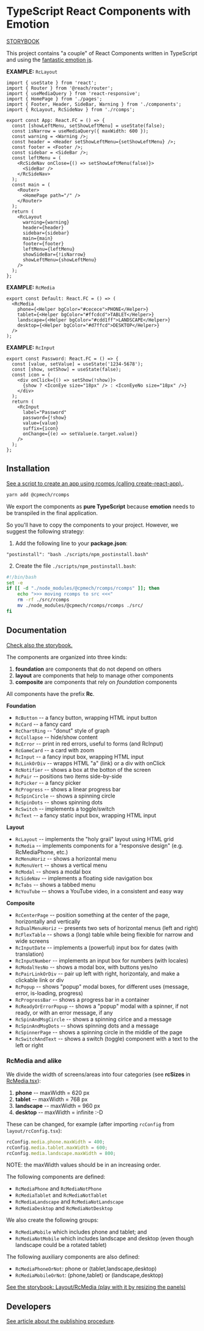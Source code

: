 # TypeScript React Components with Emotion

[STORYBOOK](https://cpmech.github.io/rcomps)

This project contains "a couple" of React Components written in TypeScript and using the [fantastic emotion js](https://github.com/emotion-js/emotion).

**EXAMPLE:** `RcLayout`

```tsx
import { useState } from 'react';
import { Router } from '@reach/router';
import { useMediaQuery } from 'react-responsive';
import { HomePage } from './pages';
import { Footer, Header, SideBar, Warning } from './components';
import { RcLayout, RcSideNav } from './rcomps';

export const App: React.FC = () => {
  const [showLeftMenu, setShowLeftMenu] = useState(false);
  const isNarrow = useMediaQuery({ maxWidth: 600 });
  const warning = <Warning />;
  const header = <Header setShowLeftMenu={setShowLeftMenu} />;
  const footer = <Footer />;
  const sidebar = <SideBar />;
  const leftMenu = (
    <RcSideNav onClose={() => setShowLeftMenu(false)}>
      <SideBar />
    </RcSideNav>
  );
  const main = (
    <Router>
      <HomePage path="/" />
    </Router>
  );
  return (
    <RcLayout
      warning={warning}
      header={header}
      sidebar={sidebar}
      main={main}
      footer={footer}
      leftMenu={leftMenu}
      showSideBar={!isNarrow}
      showLeftMenu={showLeftMenu}
    />
  );
};
```

**EXAMPLE:** `RcMedia`

```tsx
export const Default: React.FC = () => (
  <RcMedia
    phone={<Helper bgColor="#cecece">PHONE</Helper>}
    tablet={<Helper bgColor="#ffcdcd">TABLET</Helper>}
    landscape={<Helper bgColor="#cdd1ff">LANDSCAPE</Helper>}
    desktop={<Helper bgColor="#d7ffcd">DESKTOP</Helper>}
  />
);
```

**EXAMPLE:** `RcInput`

```tsx
export const Password: React.FC = () => {
  const [value, setValue] = useState('1234-5678');
  const [show, setShow] = useState(false);
  const icon = (
    <div onClick={() => setShow(!show)}>
      {show ? <IconEye size="18px" /> : <IconEyeNo size="18px" />}
    </div>
  );
  return (
    <RcInput
      label="Password"
      password={!show}
      value={value}
      suffix={icon}
      onChange={(e) => setValue(e.target.value)}
    />
  );
};
```

## Installation

[See a script to create an app using rcomps (calling create-react-app).](https://github.com/cpmech/new-react-app).

```bash
yarn add @cpmech/rcomps
```

We export the components as **pure TypeScript** because **emotion** needs to be transpiled in the final application.

So you'll have to copy the components to your project. However, we suggest the following strategy:

1. Add the following line to your **package.json**:

```
"postinstall": "bash ./scripts/npm_postinstall.bash"
```

2. Create the file `./scripts/npm_postinstall.bash`:

```bash
#!/bin/bash
set -e
if [[ -d "./node_modules/@cpmech/rcomps/rcomps" ]]; then
    echo ">>> moving rcomps to src <<<"
    rm -rf ./src/rcomps
    mv ./node_modules/@cpmech/rcomps/rcomps ./src/
fi
```

## Documentation

[Check also the storybook.](https://cpmech.github.io/rcomps)

The components are organized into three kinds:

1. **foundation** are components that do not depend on others
2. **layout** are components that help to manage other components
3. **composite** are components that rely on _foundation_ components

All components have the prefix **Rc**.

**Foundation**

* `RcButton` -- a fancy button, wrapping HTML input button
* `RcCard` -- a fancy card
* `RcChartRing` -- "donut" style of graph
* `RcCollapse` -- hide/show content
* `RcError` -- print in red errors, useful to forms (and RcInput)
* `RcGameCard` -- a card with zoom
* `RcInput` -- a fancy input box, wrapping HTML input
* `RcLinkOrDiv` -- wrapps HTML "a" (link) or a div with onClick
* `RcNotifier` -- shows a box at the botton of the screen
* `RcPair` -- positions two items side-by-side
* `RcPicker` -- a fancy picker
* `RcProgress` -- shows a linear progress bar
* `RcSpinCircle` -- shows a spinning circle
* `RcSpinDots` -- shows spinning dots
* `RcSwitch` -- implements a toggle/switch
* `RcText` -- a fancy static input box, wrapping HTML input

**Layout**

* `RcLayout` -- implements the "holy grail" layout using HTML grid
* `RcMedia` -- implements components for a "responsive design" (e.g. RcMediaPhone, etc.)
* `RcMenuHoriz` -- shows a horizontal menu
* `RcMenuVert` -- shows a vertical menu
* `RcModal` -- shows a modal box
* `RcSideNav` -- implements a floating side navigation box
* `RcTabs` -- shows a tabbed menu
* `RcYouTube` -- shows a YouTube video, in a consistent and easy way

**Composite**

* `RcCenterPage` -- position something at the center of the page, horizontally and vertically
* `RcDualMenuHoriz` -- presents two sets of horizontal menus (left and right)
* `RcFlexTable` -- shows a (long) table while being flexible for narrow and wide screens
* `RcInputDate` -- implements a (powerful) input box for dates (with translation)
* `RcInputNumber` -- implements an input box for numbers (with locales)
* `RcModalYesNo` -- shows a modal box, with buttons yes/no
* `RcPairLinkOrDiv` -- pair up left with right, horizontaly, and make a clickable link or div
* `RcPopup` -- shows "popup" modal boxes, for different uses (message, error, is-loading, progress)
* `RcProgressBar` -- shows a progress bar in a container
* `RcReadyOrErrorPopup` -- shows a "popup" modal with a spinner, if not ready, or with an error message, if any
* `RcSpinAndMsgCircle` -- shows a spinning cirlce and a message
* `RcSpinAndMsgDots` -- shows spinning dots and a message
* `RcSpinnerPage` -- shows a spinning circle in the middle of the page
* `RcSwitchAndText` -- shows a switch (toggle) component with a text to the left or right

### RcMedia and alike

We divide the width of screens/areas into four categories (see **rcSizes** in [RcMedia.tsx](https://github.com/cpmech/rcomps/blob/master/src/components/layout/RcMedia.tsx)):

1. **phone** -- maxWidth = 620 px
2. **tablet** -- maxWidth = 768 px
3. **landscape** -- maxWidth = 960 px
4. **desktop** -- maxWidth = infinite :-D

These can be changed, for example (after importing `rcConfig` from `layout/rcConfig.tsx`):

```javascript
rcConfig.media.phone.maxWidth = 400;
rcConfig.media.tablet.maxWidth = 600;
rcConfig.media.landscape.maxWidth = 800;
```

NOTE: the maxWidth values should be in an increasing order.

The following components are defined:

* `RcMediaPhone` and `RcMediaNotPhone`
* `RcMediaTablet` and `RcMediaNotTablet`
* `RcMediaLandscape` and `RcMediaNotLandscape`
* `RcMediaDesktop` and `RcMediaNotDesktop`

We also create the following groups:

* `RcMediaMobile` which includes phone and tablet; and
* `RcMediaNotMobile` which includes landscape and desktop (even though landscape could be a rotated tablet)

The following auxiliary components are also defined:

* `RcMediaPhoneOrNot`: phone or (tablet,landscape,desktop)
* `RcMediaMobileOrNot`: (phone,tablet) or (landscape,desktop)

[See the storybook: Layout/RcMedia (play with it by resizing the panels)](https://cpmech.github.io/rcomps/?path=/story/layout-rcmedia--default)

## Developers

[See article about the publishing procedure](https://dev.to/cpmech/publishing-and-reusing-react-components-with-typescript-and-emotion-1p10).
